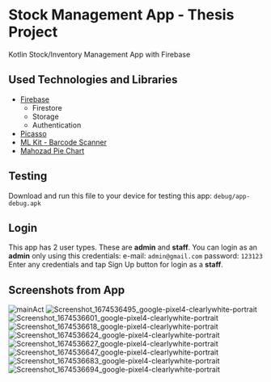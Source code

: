 # Stock Management App - Thesis Project

Kotlin Stock/Inventory Management App with Firebase

## Used Technologies and Libraries
- [Firebase](https://console.firebase.google.com/)
  + Firestore
  + Storage
  + Authentication
- [Picasso](https://github.com/square/picasso)
- [ML Kit - Barcode Scanner](https://developers.google.com/ml-kit/vision/barcode-scanning/android)
- [Mahozad Pie Chart](https://github.com/mahozad/android-pie-chart)

## Testing
Download and run this file to your device for testing this app: `debug/app-debug.apk`

## Login
This app has 2 user types. These are **admin** and **staff**.
You can login as an **admin** only using this credentials:
e-mail: `admin@gmail.com`
password: `123123`
Enter any credentials and tap Sign Up button for login as a **staff**.

## Screenshots from App
![mainAct](https://user-images.githubusercontent.com/81313884/215366235-33ee499a-65ee-43ee-9475-17b2a5b15412.png)
![Screenshot_1674536495_google-pixel4-clearlywhite-portrait](https://user-images.githubusercontent.com/81313884/215366243-0c16a8ba-8e6f-4b41-b46a-043e0537674f.png)
![Screenshot_1674536601_google-pixel4-clearlywhite-portrait](https://user-images.githubusercontent.com/81313884/215366247-969c4d08-cf70-4456-b61e-e77100fab054.png)
![Screenshot_1674536618_google-pixel4-clearlywhite-portrait](https://user-images.githubusercontent.com/81313884/215366252-aa8c7185-9fb4-4533-894f-65cf72a17fb5.png)
![Screenshot_1674536624_google-pixel4-clearlywhite-portrait](https://user-images.githubusercontent.com/81313884/215366254-e22d1a88-bcc4-4dd0-8134-81454bde1e78.png)
![Screenshot_1674536627_google-pixel4-clearlywhite-portrait](https://user-images.githubusercontent.com/81313884/215366256-4ef86e37-5512-4b05-bd70-1981b8419668.png)
![Screenshot_1674536647_google-pixel4-clearlywhite-portrait](https://user-images.githubusercontent.com/81313884/215366258-5bc507b6-febc-4615-8227-2c238030ff1a.png)
![Screenshot_1674536683_google-pixel4-clearlywhite-portrait](https://user-images.githubusercontent.com/81313884/215366264-982fedee-2833-4ff7-9f73-6d190349d236.png)
![Screenshot_1674536694_google-pixel4-clearlywhite-portrait](https://user-images.githubusercontent.com/81313884/215366268-e3887d9d-3086-46fb-b5ee-ba27592799ab.png)
